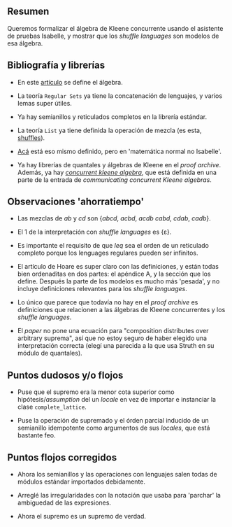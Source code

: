 
## Resumen

Queremos formalizar el álgebra de Kleene concurrente usando el asistente de pruebas Isabelle, y mostrar que los _shuffle languages_ son modelos de esa álgebra.

## Bibliografía y librerías

* En este [artículo](https://opus.bibliothek.uni-augsburg.de/opus4/frontdoor/deliver/index/docId/68908/file/CKACONCUR.pdf) se
  define el álgebra. 
  
* La teoría `Regular Sets` ya tiene la concatenación de lenguajes, y varios lemas super útiles.

* Ya hay semianillos y reticulados completos en la librería estándar.

* La teoría  `List`  ya tiene definida la operación de mezcla (es esta, [shuffles](https://isabelle.in.tum.de/library/HOL/HOL/List.html#List.shuffles|const)).

* [Acá](https://planetmath.org/shuffleoflanguages) está eso mismo definido, pero en 'matemática normal no Isabelle'.

* Ya hay librerías de quantales y álgebras de Kleene en el _proof archive_. Además, ya hay [_concurrent kleene algebra_](https://www.isa-afp.org/sessions/c2ka_distributedsystems/#CKA), que está definida en una parte de la entrada de _communicating concurrent Kleene algebras_.

## Observaciones 'ahorratiempo'

* Las mezclas de _ab_ y _cd_ son {_abcd_, _acbd_, _acdb_ _cabd_, _cdab_, _cadb_}.

* El 1 de la interpretación con _shuffle languages_ es {ε}.

* Es importante el requisito de que _leq_ sea el orden de un reticulado completo porque los lenguages regulares pueden ser infinitos.

* El artículo de Hoare es super claro con las definiciones, y están todas bien ordenaditas en dos partes: el apéndice A, y la sección que los define.
  Después la parte de los modelos es mucho más 'pesada', y no incluye definiciones relevantes para los _shuffle languages_.

* Lo único que parece que todavía no hay en el _proof archive_ es definiciones que relacionen a las álgebras de Kleene concurrentes y los _shuffle languages_.

* El _paper_ no pone una ecuación para "composition distributes over arbitrary suprema", así que no estoy seguro de haber elegido una
  interpretación correcta (elegí una parecida a la que usa Struth en su módulo de quantales).

## Puntos dudosos y/o flojos

* Puse que el supremo era la menor cota superior como hipótesis/_assumption_ del un _locale_ en vez de importar e
  instanciar la clase `complete_lattice`.

* Puse la operación de supremado y el órden parcial inducido de un semianillo idempotente como argumentos de sus _locales_, que está bastante feo.

## Puntos flojos corregidos

* Ahora los semianillos y las operaciones con lenguajes salen todas de módulos estándar importados debidamente.

* Arreglé las irregularidades con la notación que usaba para 'parchar' la ambiguedad de las expresiones.

* Ahora el supremo es un supremo de verdad.

